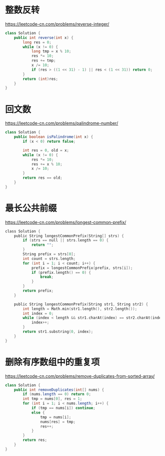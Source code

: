 # 整数反转
https://leetcode-cn.com/problems/reverse-integer/
```java
class Solution {
    public int reverse(int x) {
        long res = 0;
        while (x != 0) {
            long tmp = x % 10;
            res *= 10;
            res += tmp;
            x /= 10;
            if (res > ((1 << 31) - 1) || res < (1 << 31)) return 0;
        }
        return (int)res;
    }
}
```
# 回文数
https://leetcode-cn.com/problems/palindrome-number/
```java
class Solution {
    public boolean isPalindrome(int x) {
        if (x < 0) return false;

        int res = 0, old = x;
        while (x != 0) {
            res *= 10;
            res += x % 10;
            x /= 10;
        }
        return res == old;
    }
}
```
# 最长公共前缀
https://leetcode-cn.com/problems/longest-common-prefix/
```c
class Solution {
    public String longestCommonPrefix(String[] strs) {
        if (strs == null || strs.length == 0) {
            return "";
        }
        String prefix = strs[0];
        int count = strs.length;
        for (int i = 1; i < count; i++) {
            prefix = longestCommonPrefix(prefix, strs[i]);
            if (prefix.length() == 0) {
                break;
            }
        }
        return prefix;
    }

    public String longestCommonPrefix(String str1, String str2) {
        int length = Math.min(str1.length(), str2.length());
        int index = 0;
        while (index < length && str1.charAt(index) == str2.charAt(index)) {
            index++;
        }
        return str1.substring(0, index);
    }
}
```
# 删除有序数组中的重复项
https://leetcode-cn.com/problems/remove-duplicates-from-sorted-array/
```java
class Solution {
    public int removeDuplicates(int[] nums) {
        if (nums.length == 0) return 0;
        int tmp = nums[0], res = 1;
        for (int i = 1; i < nums.length; i++) {
            if (tmp == nums[i]) continue;
            else {
                tmp = nums[i];
                nums[res] = tmp;
                res++;
            }
        }
        return res;
    }
}
```
